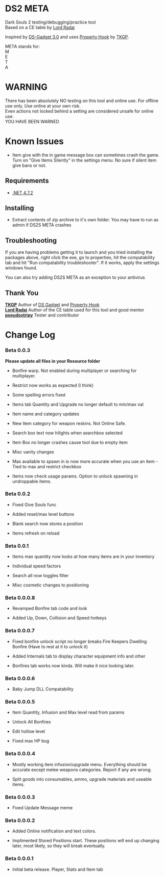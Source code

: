 # DS2 META
 Dark Souls 2 testing/debugging/practice tool  
 Based on a CE table by [Lord Radai](https://github.com/LordRadai)  
 
 Inspired by [DS-Gadget 3.0](https://github.com/JKAnderson/DS-Gadget) and uses [Property Hook](https://github.com/JKAnderson/PropertyHook) by [TKGP](https://github.com/JKAnderson/).  
 
 META stands for:  
M  
E  
T  
A  
 
# WARNING  
 There has been absolutely NO testing on this tool and online use. For offline use only. Use online at your own risk.  
 Even actions not locked behind a setting are considered unsafe for online use.  
 YOU HAVE BEEN WARNED  

# Known Issues  
 * Item give with the in game message box can sometimes crash the game. Turn on "Give Items Silently" in the settings menu. No sure if silent item give bans or not. 

## Requirements 
* [.NET 4.7.2](https://www.microsoft.com/net/download/thank-you/net472)  

## Installing  
* Extract contents of zip archive to it's own folder. You may have to run as admin if DS2S META crashes  

## Troubleshooting  
If you are having problems getting it to launch and you tried installing the packages above, right click the exe, go to properties, hit the compatability tab and hit "Run compatability troubleshooter". If it works, apply the settings windows found.  

You can also try adding DS2S META as an exception to your antivirus  

## Thank You  
**[TKGP](https://github.com/JKAnderson/)** Author of [DS Gadget](https://github.com/JKAnderson/DS-Gadget) and [Property Hook](https://github.com/JKAnderson/PropertyHook)  
**[Lord Radai](https://github.com/LordRadai)** Author of the CE table used for this tool and good mentor  
**[pseudostripy](https://github.com/pseudostripy)** Tester and contributor   

# Change Log 
### Beta 0.0.3
**Please update all files in your Resource folder**  

* Bonfire warp. Not enabled during multiplayer or searching for multiplayer.  

* Restrict now works as expected (I think)  

* Some spelling errors fixed  

* Items tab Quantity and Upgrade no longer default to min/max val  

* Item name and category updates  

* New Item category for weapon reskins. Not Online Safe.  

* Search box text now hilights when searchbox selected  

* Item Box no longer crashes cause tool due to empty item  

* Misc vanity changes  

* Max available to spawn in is now more accurate when you use an item - Tied to max and restrict checkbox  

* Items now check usage params. Option to unlock spawning in undroppable items.  

### Beta 0.0.2  

* Fixed Give Souls func  

* Added reset/max level buttons  

* Blank search now stores a position

* Items refresh on reload

### Beta 0.0.1  

* Items max quantity now looks at how many items are in your inventory  

* Individual speed factors  

* Search all now toggles filter  

* Misc cosmetic changes to positioning  

### Beta 0.0.0.8  

* Revamped Bonfire tab code and look

* Added Up, Down, Collision and Speed hotkeys

### Beta 0.0.0.7  

* Fixed bonfire unlock script no longer breaks Fire Keepers Dwelling Bonfire (Have to rest at it to unlock it)

* Added Internals tab to display character equipment info and other

* Bonfires tab works now kinda. Will make it nice looking later.

### Beta 0.0.0.6  

* Baby Jump DLL Compatability  

### Beta 0.0.0.5  

* Item Quantity, Infusion and Max level read from params  

* Unlock All Bonfires  

* Edit hollow level   

* Fixed max HP bug  


### Beta 0.0.0.4   

* Mostly working item infusion/upgrade menu. Everything should be accurate except melee weapons categories. Report if any are wrong.  

* Split goods into consumables, ammo, upgrade materials and useable items.  

### Beta 0.0.0.3   

* Fixed Update Message meme  

### Beta 0.0.0.2  

* Added Online notification and text colors.  

* Implimented Stored Positions start. These positions will end up changing later, most likely, so they will break eventually.  

### Beta 0.0.0.1  
* Initial beta release. Player, Stats and Item tab  

